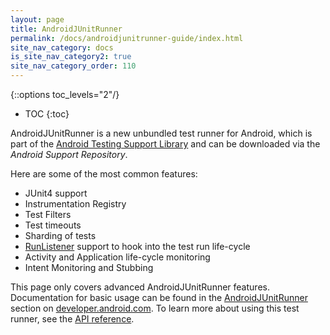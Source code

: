 ```yaml
---
layout: page
title: AndroidJUnitRunner
permalink: /docs/androidjunitrunner-guide/index.html
site_nav_category: docs
is_site_nav_category2: true
site_nav_category_order: 110
---
```

{::options toc_levels="2"/}

* TOC
{:toc}

AndroidJUnitRunner is a new unbundled test runner for Android, which is part of the [Android Testing Support Library](http://developer.android.com/tools/testing-support-library/index.html#features) and can be downloaded via the *Android Support Repository*.

Here are some of the most common features:

  * JUnit4 support
  * Instrumentation Registry
  * Test Filters
  * Test timeouts
  * Sharding of tests
  * [RunListener](http://junit.sourceforge.net/javadoc/org/junit/runner/notification/RunListener.html) support to hook into the test run life-cycle
  * Activity and Application life-cycle monitoring
  * Intent Monitoring and Stubbing

This page only covers advanced AndroidJUnitRunner features. Documentation for basic usage can be found in the [AndroidJUnitRunner](http://developer.android.com/tools/testing-support-library/index.html#AndroidJUnitRunner) section on [developer.android.com](http://developer.android.com/). To learn more about using this test runner, see the [API reference](http://developer.android.com/reference/android/support/test/runner/package-summary.html).
